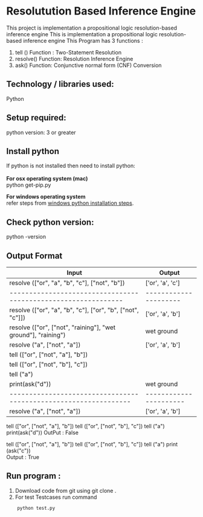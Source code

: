 # Resolutution Based Inference Engine
This project  is implementation a propositional logic resolution-based inference engine
This is implementation a propositional logic resolution-based inference engine
This Program has 3 functions : 

1. tell () Function : Two-Statement Resolution
2. resolve() Function: Resolution Inference Engine
3. ask() Function:  Conjunctive normal form (CNF) Conversion

## Technology / libraries used: <br />
Python

## Setup required:<br />
python version: 3 or greater<br />

## Install python <br />
If python is not installed then need to install python:<br />
<br />
**For  osx operating system (mac)**<br />
	python get-pip.py 

**For windows operating system**<br />
	refer steps from [windows python installation steps](https://docs.python.org/3/using/windows.html).
	

## Check python version:
python -version

## Output Format 

| Input  					 		| Output 		|
| --------------------------------------------------------------| --------------------- |
| resolve (["or", "a", "b", "c"], ["not", "b"])  		| ['or', 'a', 'c'] 	
--------------------------------------------------------------  | --------------------- |
| resolve (["or", "a", "b", "c"], ["or", "b", ["not", "c"]])    | ['or', 'a', 'b']  	|
| resolve (["or", ["not", "raining"], "wet ground"], "raining") | wet ground 	        |
| resolve ("a", ["not", "a"])					| ['or', 'a', 'b']  	|
| tell (["or", ["not", "a"], "b"])				|			|
| tell (["or", ["not", "b"], "c"])				|			|
| tell ("a")							|			|
| print(ask("d")) | wet ground 	        		        |			|
----------------------------------------------------------------| ----------------------
| resolve ("a", ["not", "a"])					| ['or', 'a', 'b']  	|



tell (["or", ["not", "a"], "b"])
tell (["or", ["not", "b"], "c"])
tell ("a")
print(ask("d"))
OutPut :   False


tell (["or", ["not", "a"], "b"])
tell (["or", ["not", "b"], "c"])
tell ("a")
print (ask("c"))  
Output : True

## Run program : <br />
1. Download code from git  using  git clone .
2. For test Testcases run command
```
	python test.py
```	

